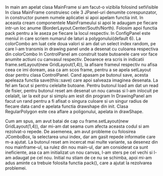 In main am apelat clasa MainFrame si am facut-o vizibila folosind setVisible
In clasa MainFrame construiesc cele 3 JPanel-uri denumite corespunzator, in constructor punem numele aplicatiei si apoi apelam functia init. In aceasta cream componentele MainFrameului si apoi le adaugam pe fiecare intr-un loc anume (BorderLayout.Center/South/North). Folosim apoi functia pack pentru a le aseza pe fiecare la locul respectiv.
In ConfigPanel este meniul in care scriem numarul de laturi a polygonului(default 6). La colorCombo am luat cele doua valori si am dat un select index random, pe care l-am transmis in drawing panel unde a desenat cu culoarea respectiva din colorCombo
In ControlPanel am construit toate butoanele care vor face anumite actiuni cu canvasul respectiv.
Deoarece era scris in indicatii frame.setLayout(new GridLayout(1,4)), la afisare frameul respectiv nu afisa ceea ce imi doream, asa ca am scos frame, pentru a se apela setLayout doar pentru clasa ControlPanel. Cand apasam pe butonul save, acesta apeleaza functia save(this::save) care apoi salveaza imaginea desenata. La fel am facut si pentru celelalte butoane. Pentru butonul load am dat un read de fisier, pentru butonul reset am desenat un nou canvas si l-am inlocuit pe celalalt, iar la exit pur si simplu am iesit din program
In DrawingPanel am facut un rand pentru a fi afisat o singura culoare si un singur radius de fiecare data cand e apelata functia drawshape din init.
Clasa RegularPolygon este cea aflare a poligonului, apelata in drawShape.

Cum am spus, am avut batai de cap cu frame.setLayout(new GridLayout(1,4)), dar mi-am dat seama cum afecta aceasta codul si am rezolvat-o repede. De asemenea, am avut probleme cu folosirea JComboBox, la selectarea unui index, dar am gasit repede informatie care m-a ajutat. La butonul reset am incercat mai multe variante, sa desenez din nou mainframe-ul, sa rulez din nou main-ul, dar am considerat ca sunt ineficiente, asa ca am initializat un nou canvas, l-am sters pe cel vechi si l-am adaugat pe cel nou. Initial nu stiam de ce nu se schimba, apoi mi-am adus aminte ca trebuie folosita functia pack(), care a ajutat la rezolvarea problemei.

